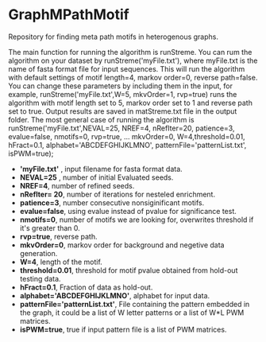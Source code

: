 # GraphMPathMotif
Repository for finding meta path motifs in heterogenous graphs. 

</p>
The main function for running the algorithm is runStreme. You can rum the algorithm on your dataset by runStreme('myFile.txt'), where myFile.txt is the name of fasta format file for input sequences. This will run the algorithm with default settings of motif length=4, markov order=0, reverse path=false. You can change these parameters  by including them in the input, for example,  runStreme('myFile.txt',W=5, mkvOrder=1, rvp=true) runs the algorithm with motif length set to 5,  markov order set to 1 and reverse path set to true. Output results are saved in matStreme.txt file in the output folder. The most general case of running the algorithm is 
runStreme('myFile.txt',NEVAL=25, NREF=4, nRefIter=20, patience=3, evalue=false, nmotifs=0, rvp=true, ...
    mkvOrder=0, W=4,threshold=0.01, hFract=0.1, alphabet='ABCDEFGHIJKLMNO', patternFile='patternList.txt', isPWM=true);
    
    
* **'myFile.txt'** , input filename for fasta format data.
* **NEVAL=25** , number of initial Evaluated seeds.
* **NREF=4**, number of refined seeds.
* **nRefIter= 20**, number of iterations for nesteled enrichment.
* **patience=3**, number consecutive nonsiginificant motifs. 
* **evalue=false**, using evalue instead of pvalue for significance test.
* **nmotifs=0**, number of motifs we are looking for, overwrites threshold if it's greater than 0.
* **rvp=true**, reverse path.
 * **mkvOrder=0**, markov order for background and negetive data generation.
 * **W=4**, length of the motif. 
 * **threshold=0.01**, threshold for motif pvalue obtained from hold-out testing data. 
 * **hFract=0.1**, Fraction of data as hold-out.
 * **alphabet='ABCDEFGHIJKLMNO'**, alphabet for input data.
 * **patternFile='patternList.txt'**, File containing the pattern embedded in the graph, it could be a list of W letter patterns or a list of W*L PWM matrices.</li>  
 * **isPWM=true**, true if input pattern file is a list of PWM matrices.

